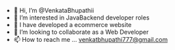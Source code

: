 - 👋 Hi, I’m @VenkataBhupathii
- 👀 I’m interested in JavaBackend developer roles
- 🌱 I have developed a ecommerce website 
- 💞️ I’m looking to collaborate as a Web Developer 
- 📫 How to reach me ... venkatbhupathi777@gmail.com
<!---
VenkataBhupathii/VenkataBhupathii is a ✨ special ✨ repository because its `README.md` (this file) appears on your GitHub profile.
You can click the Preview link to take a look at your changes.
--->
